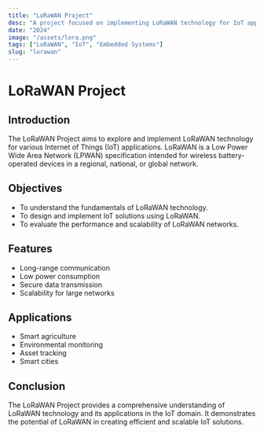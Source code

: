 ```yaml
---
title: "LoRaWAN Project"
desc: "A project focused on implementing LoRaWAN technology for IoT applications."
date: "2024"
image: "/assets/lora.png"
tags: ["LoRaWAN", "IoT", "Embedded Systems"]
slug: "lorawan"
---
```


# LoRaWAN Project

## Introduction

The LoRaWAN Project aims to explore and implement LoRaWAN technology for various Internet of Things (IoT) applications. LoRaWAN is a Low Power Wide Area Network (LPWAN) specification intended for wireless battery-operated devices in a regional, national, or global network.

## Objectives

- To understand the fundamentals of LoRaWAN technology.
- To design and implement IoT solutions using LoRaWAN.
- To evaluate the performance and scalability of LoRaWAN networks.

## Features

- Long-range communication
- Low power consumption
- Secure data transmission
- Scalability for large networks

## Applications

- Smart agriculture
- Environmental monitoring
- Asset tracking
- Smart cities

## Conclusion

The LoRaWAN Project provides a comprehensive understanding of LoRaWAN technology and its applications in the IoT domain. It demonstrates the potential of LoRaWAN in creating efficient and scalable IoT solutions.
